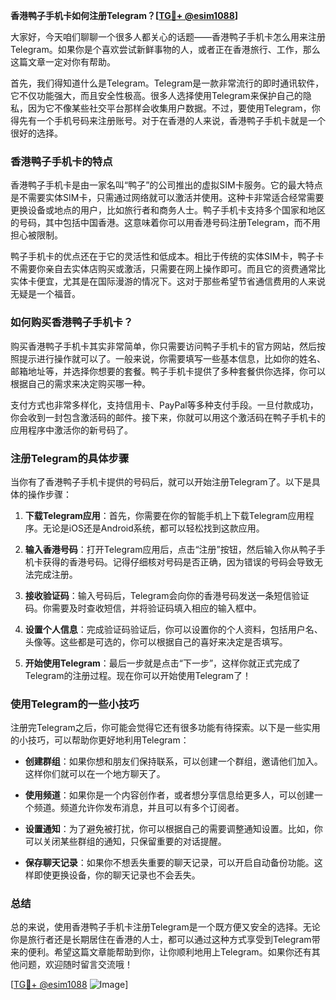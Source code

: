 **香港鸭子手机卡如何注册Telegram？[[TG💪+ @esim1088](https://t.me/s/esim1088)]**

大家好，今天咱们聊聊一个很多人都关心的话题——香港鸭子手机卡怎么用来注册Telegram。如果你是个喜欢尝试新鲜事物的人，或者正在香港旅行、工作，那么这篇文章一定对你有帮助。

首先，我们得知道什么是Telegram。Telegram是一款非常流行的即时通讯软件，它不仅功能强大，而且安全性极高。很多人选择使用Telegram来保护自己的隐私，因为它不像某些社交平台那样会收集用户数据。不过，要使用Telegram，你得先有一个手机号码来注册账号。对于在香港的人来说，香港鸭子手机卡就是一个很好的选择。

### 香港鸭子手机卡的特点

香港鸭子手机卡是由一家名叫“鸭子”的公司推出的虚拟SIM卡服务。它的最大特点是不需要实体SIM卡，只需通过网络就可以激活并使用。这种卡非常适合经常需要更换设备或地点的用户，比如旅行者和商务人士。鸭子手机卡支持多个国家和地区的号码，其中包括中国香港。这意味着你可以用香港号码注册Telegram，而不用担心被限制。

鸭子手机卡的优点还在于它的灵活性和低成本。相比于传统的实体SIM卡，鸭子卡不需要你亲自去实体店购买或激活，只需要在网上操作即可。而且它的资费通常比实体卡便宜，尤其是在国际漫游的情况下。这对于那些希望节省通信费用的人来说无疑是一个福音。

### 如何购买香港鸭子手机卡？

购买香港鸭子手机卡其实非常简单，你只需要访问鸭子手机卡的官方网站，然后按照提示进行操作就可以了。一般来说，你需要填写一些基本信息，比如你的姓名、邮箱地址等，并选择你想要的套餐。鸭子手机卡提供了多种套餐供你选择，你可以根据自己的需求来决定购买哪一种。

支付方式也非常多样化，支持信用卡、PayPal等多种支付手段。一旦付款成功，你会收到一封包含激活码的邮件。接下来，你就可以用这个激活码在鸭子手机卡的应用程序中激活你的新号码了。

### 注册Telegram的具体步骤

当你有了香港鸭子手机卡提供的号码后，就可以开始注册Telegram了。以下是具体的操作步骤：

1. **下载Telegram应用**：首先，你需要在你的智能手机上下载Telegram应用程序。无论是iOS还是Android系统，都可以轻松找到这款应用。

2. **输入香港号码**：打开Telegram应用后，点击“注册”按钮，然后输入你从鸭子手机卡获得的香港号码。记得仔细核对号码是否正确，因为错误的号码会导致无法完成注册。

3. **接收验证码**：输入号码后，Telegram会向你的香港号码发送一条短信验证码。你需要及时查收短信，并将验证码填入相应的输入框中。

4. **设置个人信息**：完成验证码验证后，你可以设置你的个人资料，包括用户名、头像等。这些都是可选的，你可以根据自己的喜好来决定是否填写。

5. **开始使用Telegram**：最后一步就是点击“下一步”，这样你就正式完成了Telegram的注册过程。现在你可以开始使用Telegram了！

### 使用Telegram的一些小技巧

注册完Telegram之后，你可能会觉得它还有很多功能有待探索。以下是一些实用的小技巧，可以帮助你更好地利用Telegram：

- **创建群组**：如果你想和朋友们保持联系，可以创建一个群组，邀请他们加入。这样你们就可以在一个地方聊天了。
  
- **使用频道**：如果你是一个内容创作者，或者想分享信息给更多人，可以创建一个频道。频道允许你发布消息，并且可以有多个订阅者。

- **设置通知**：为了避免被打扰，你可以根据自己的需要调整通知设置。比如，你可以关闭某些群组的通知，只保留重要的对话提醒。

- **保存聊天记录**：如果你不想丢失重要的聊天记录，可以开启自动备份功能。这样即使更换设备，你的聊天记录也不会丢失。

### 总结

总的来说，使用香港鸭子手机卡注册Telegram是一个既方便又安全的选择。无论你是旅行者还是长期居住在香港的人士，都可以通过这种方式享受到Telegram带来的便利。希望这篇文章能帮助到你，让你顺利地用上Telegram。如果你还有其他问题，欢迎随时留言交流哦！

[[TG💪+ @esim1088](https://t.me/s/esim1088) ![Image](https://i.postimg.cc/4NQfJmqS/Snipaste-2025-05-13-00-14-12.png)]